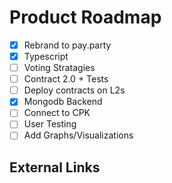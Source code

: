 # Product Roadmap

- [x] Rebrand to pay.party
- [x] Typescript
- [ ] Voting Stratagies
- [ ] Contract 2.0 + Tests
- [ ] Deploy contracts on L2s
- [x] Mongodb Backend
- [ ] Connect to CPK
- [ ] User Testing
- [ ] Add Graphs/Visualizations

## External Links
